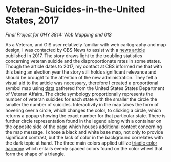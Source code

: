 # Veteran-Suicides-in-the-United States, 2017
*Final Project for GHY 3814: Web Mapping and GIS*

As a Veteran, and GIS user relatively familiar with web cartography and map design, I was contacted by CBS News to assist with a [news article](https://www.cbsnews.com/news/suicide-among-veterans-higher-states/) published in 2017. The story draws light to the troubling statistics concerning veteran suicide and the disproportionate rates in some states. Though the article dates to 2017, my contact at CBS informed me that with this being an election year the story still holds significant relevance and should be brought to the attention of the new administration. They felt a visual aid to the article was necessary, therefore I created a proportional symbol map using [data](https://www.mentalhealth.va.gov/suicide_prevention/data.asp) gathered from the United States States Department of Veteran Affairs. The circle symbology proportionally represents the number of veteran suicides for each state with the smaller the circle the smaller the number of suicides. Interactivity in the map takes the form of hovering over a circle, which changes the color, to clicking a circle, which returns a popup showing the exact number for that particular state. There is further circle representation found in the legend along with a container on the opposite side of the page which houses additional context concerning the map message. I chose a black and white base map, not only to provide significant contrast, but the lack of color in the background correlates with the dark topic at hand. The three main colors applied utilize [triadic color harmony](https://convertingcolors.com/css-gradient/view/6A0DAD753600005F68.html) which entails evenly spaced colors found on the color wheel that form the shape of a triangle.
